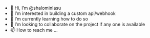 - 👋 Hi, I’m @shalominlasu
- 👀 I’m interested in building a custom api/webhook
- 🌱 I’m currently learning how to do so 
- 💞️ I’m looking to collaborate on the project if any one is available
- 📫 How to reach me ...

<!---
shalominlasu/shalominlasu is a ✨ special ✨ repository because its `README.md` (this file) appears on your GitHub profile.
You can click the Preview link to take a look at your changes.
--->
